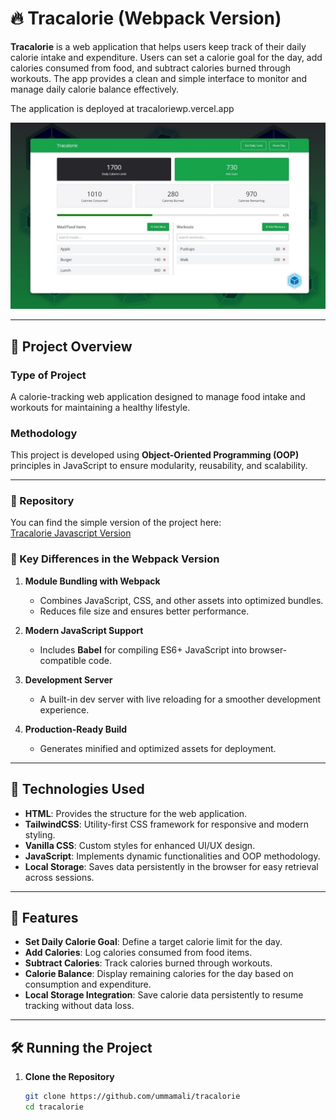 # 🔥  Tracalorie (Webpack Version)

**Tracalorie** is a web application that helps users keep track of their daily calorie intake and expenditure. Users can set a calorie goal for the day, add calories consumed from food, and subtract calories burned through workouts. The app provides a clean and simple interface to monitor and manage daily calorie balance effectively. 

The application is deployed at tracaloriewp.vercel.app

<img src='./preview.jpg'/>

---

## 📌 Project Overview  

### **Type of Project**  
A calorie-tracking web application designed to manage food intake and workouts for maintaining a healthy lifestyle.  

### **Methodology**  
This project is developed using **Object-Oriented Programming (OOP)** principles in JavaScript to ensure modularity, reusability, and scalability.  

---

### 📌 Repository  
You can find the simple version of the project here:  
[Tracalorie Javascript Version](https://github.com/ummamali/tracalorie)  

### 🚀 Key Differences in the Webpack Version  

1. **Module Bundling with Webpack**  
   - Combines JavaScript, CSS, and other assets into optimized bundles.  
   - Reduces file size and ensures better performance.  

2. **Modern JavaScript Support**  
   - Includes **Babel** for compiling ES6+ JavaScript into browser-compatible code.  

3. **Development Server**  
   - A built-in dev server with live reloading for a smoother development experience.  

4. **Production-Ready Build**  
   - Generates minified and optimized assets for deployment. 
---

## 🔧 Technologies Used  

- **HTML**: Provides the structure for the web application.  
- **TailwindCSS**: Utility-first CSS framework for responsive and modern styling.  
- **Vanilla CSS**: Custom styles for enhanced UI/UX design.  
- **JavaScript**: Implements dynamic functionalities and OOP methodology.   
- **Local Storage**: Saves data persistently in the browser for easy retrieval across sessions.  

---

## 🚀 Features  

- **Set Daily Calorie Goal**: Define a target calorie limit for the day.  
- **Add Calories**: Log calories consumed from food items.  
- **Subtract Calories**: Track calories burned through workouts.  
- **Calorie Balance**: Display remaining calories for the day based on consumption and expenditure.  
- **Local Storage Integration**: Save calorie data persistently to resume tracking without data loss.  

---

## 🛠️ Running the Project  

1. **Clone the Repository**  
   ```bash
   git clone https://github.com/ummamali/tracalorie
   cd tracalorie
 
